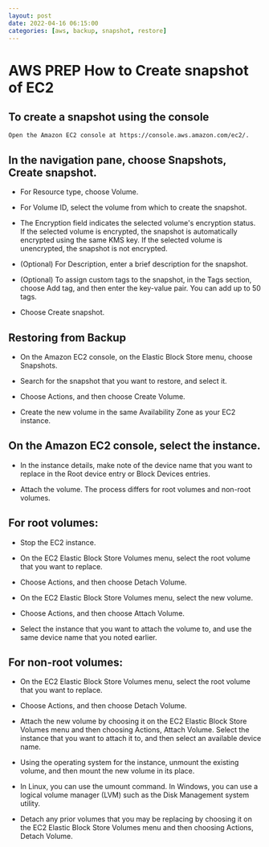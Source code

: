 ```yaml
---
layout: post
date: 2022-04-16 06:15:00
categories: [aws, backup, snapshot, restore]
---
```

# AWS PREP How to Create snapshot of EC2

## To create a snapshot using the console

`Open the Amazon EC2 console at https://console.aws.amazon.com/ec2/.`

## In the navigation pane, choose Snapshots, Create snapshot.

- For Resource type, choose Volume.

- For Volume ID, select the volume from which to create the snapshot.

- The Encryption field indicates the selected volume's encryption status. If the selected volume is encrypted, the snapshot is automatically encrypted using the same KMS key. If the selected volume is unencrypted, the snapshot is not encrypted.

- (Optional) For Description, enter a brief description for the snapshot.

- (Optional) To assign custom tags to the snapshot, in the Tags section, choose Add tag, and then enter the key-value pair. You can add up to 50 tags.

- Choose Create snapshot.

## Restoring from Backup

- On the Amazon EC2 console, on the Elastic Block Store menu, choose Snapshots.

- Search for the snapshot that you want to restore, and select it.

- Choose Actions, and then choose Create Volume.

- Create the new volume in the same Availability Zone as your EC2 instance.

## On the Amazon EC2 console, select the instance.

- In the instance details, make note of the device name that you want to replace in the Root device entry or Block Devices entries.

- Attach the volume. The process differs for root volumes and non-root volumes.

## For root volumes:

- Stop the EC2 instance.

- On the EC2 Elastic Block Store Volumes menu, select the root volume that you want to replace.

- Choose Actions, and then choose Detach Volume.

- On the EC2 Elastic Block Store Volumes menu, select the new volume.

- Choose Actions, and then choose Attach Volume.

- Select the instance that you want to attach the volume to, and use the same device name that you noted earlier.

## For non-root volumes:

- On the EC2 Elastic Block Store Volumes menu, select the root volume that you want to replace.

- Choose Actions, and then choose Detach Volume.

- Attach the new volume by choosing it on the EC2 Elastic Block Store Volumes menu and then choosing Actions, Attach Volume. Select the instance that you want to attach it to, and then select an available device name.

- Using the operating system for the instance, unmount the existing volume, and then mount the new volume in its place.

- In Linux, you can use the umount command. In Windows, you can use a logical volume manager (LVM) such as the Disk Management system utility.

- Detach any prior volumes that you may be replacing by choosing it on the EC2 Elastic Block Store Volumes menu and then choosing Actions, Detach Volume.

